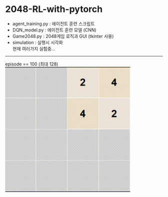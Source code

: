 # 2048-RL-with-pytorch<br>  
 - agent_training.py : 에이전트 훈련 스크립트
 - DQN_model.py : 에이전트 훈련 모델 (CNN)
 - Game2048.py : 2048게임 로직과 GUI (tkinter 사용)
 - simulation : 실행시 시각화  
현재 여러가지 실험중...
---  
episode == 100 (최대 128)  
![GIF](GIF/2048_100.gif)  <br><br>  
